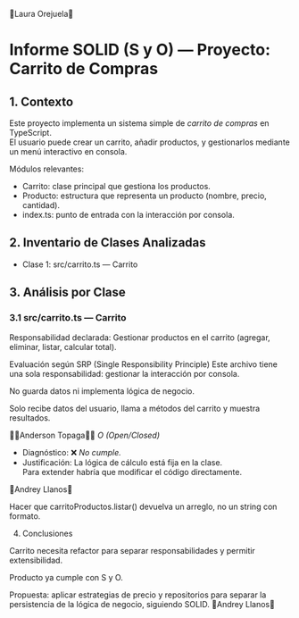 🧁Laura Orejuela🧁

# Informe SOLID (S y O) — Proyecto: Carrito de Compras

## 1. Contexto
Este proyecto implementa un sistema simple de *carrito de compras* en TypeScript.  
El usuario puede crear un carrito, añadir productos, y gestionarlos mediante un menú interactivo en consola.

Módulos relevantes:
- Carrito: clase principal que gestiona los productos.
- Producto: estructura que representa un producto (nombre, precio, cantidad).
- index.ts: punto de entrada con la interacción por consola.

## 2. Inventario de Clases Analizadas
- Clase 1: src/carrito.ts — Carrito  

## 3. Análisis por Clase

### 3.1 src/carrito.ts — Carrito
Responsabilidad declarada: Gestionar productos en el carrito (agregar, eliminar, listar, calcular total).


Evaluación según SRP (Single Responsibility Principle)
Este archivo tiene una sola responsabilidad: gestionar la interacción por consola.

No guarda datos ni implementa lógica de negocio.

Solo recibe datos del usuario, llama a métodos del carrito y muestra resultados.


🔴🔴Anderson Topaga🔴🔴
*O (Open/Closed)*
- Diagnóstico: ❌ *No cumple.*
- Justificación: La lógica de cálculo  está fija en la clase.  
  Para extender habría que modificar el código directamente.
  
🧿Andrey Llanos🧿

  Hacer que carritoProductos.listar() devuelva un arreglo, no un string con formato.

4. Conclusiones

Carrito necesita refactor para separar responsabilidades y permitir extensibilidad.

Producto ya cumple con S y O.

Propuesta: aplicar estrategias de precio y repositorios para separar la persistencia de la lógica de negocio, siguiendo SOLID.
🧿Andrey Llanos🧿
